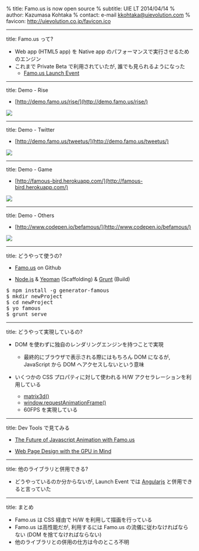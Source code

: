 % title: Famo.us is now open source
% subtitle: UIE LT 2014/04/14
% author: Kazumasa Kohtaka
% contact: <span>e-mail</span> <a href="mailto:kkohtaka@uievolution.com">kkohtaka@uievolution.com</a>
% favicon: http://uievolution.co.jp/favicon.ico

---
title: Famo.us って?

* Web app (HTML5 app) を Native app のパフォーマンスで実行させるためのエンジン
* これまで Private Beta で利用されていたが, 誰でも見られるようになった
	* [Famo.us Launch Event](https://www.youtube.com/watch?v=YmQMVjCVZBo)

---
title: Demo - Rise

* [http://demo.famo.us/rise/](http://demo.famo.us/rise/)

<img src="http://api.qrserver.com/v1/create-qr-code/?color=000000&amp;bgcolor=FFFFFF&amp;data=http%3A%2F%2Fdemo.famo.us%2Frise%2F&amp;qzone=1&amp;margin=0&amp;size=200x200&amp;ecc=L" />

---
title: Demo - Twitter

* [http://demo.famo.us/tweetus/](http://demo.famo.us/tweetus/)

<img src="http://api.qrserver.com/v1/create-qr-code/?color=000000&amp;bgcolor=FFFFFF&amp;data=http%3A%2F%2Fdemo.famo.us%2Ftweetus%2F&amp;qzone=1&amp;margin=0&amp;size=200x200&amp;ecc=L" />

---
title: Demo - Game

* [http://famous-bird.herokuapp.com/](http://famous-bird.herokuapp.com/)

<img src="http://api.qrserver.com/v1/create-qr-code/?color=000000&amp;bgcolor=FFFFFF&amp;data=http%3A%2F%2Ffamous-bird.herokuapp.com%2F&amp;qzone=1&amp;margin=0&amp;size=200x200&amp;ecc=L" />

---
title: Demo - Others

* [http://www.codepen.io/befamous/](http://www.codepen.io/befamous/)

<img src="http://api.qrserver.com/v1/create-qr-code/?color=000000&amp;bgcolor=FFFFFF&amp;data=http%3A%2F%2Fwww.codepen.io%2Fbefamous%2F&amp;qzone=1&amp;margin=0&amp;size=200x200&amp;ecc=L" />

---
title:  どうやって使うの?

* [Famo.us](https://github.com/Famous/famous) on Github

* [Node.js](http://nodejs.org/) & [Yeoman](http://yeoman.io/) (Scaffolding) & [Grunt](http://gruntjs.com/) (Build)

<pre class="prettyprint" data-lang="bash">
$ npm install -g generator-famous
$ mkdir newProject
$ cd newProject
$ yo famous
$ grunt serve
</pre>

---
title:  どうやって実現しているの?

* DOM を使わずに独自のレンダリングエンジンを持つことで実現
	* 最終的にブラウザで表示される際にはもちろん DOM になるが, JavaScript から DOM へアクセスしないという意味

* いくつかの CSS プロパティに対して使われる H/W アクセラレーションを利用している
	* [matrix3d()](https://developer.mozilla.org/en-US/docs/Web/CSS/transform-function)
	* [window.requestAnimationFrame()](https://developer.mozilla.org/en-US/docs/Web/API/window.requestAnimationFrame)
	* 60FPS を実現している

---
title:  Dev Tools で見てみる

* [The Future of Javascript Animation with Famo.us](http://blog.percolatestudio.com/engineering/the-future-of-javascript-animation-with-famous/)

* [Web Page Design with the GPU in Mind](https://developers.google.com/events/io/sessions/325091862)


---
title:  他のライブラリと併用できる?

* どうやっているのか分からないが, Launch Event では [Angularjs](http://angularjs.org/) と併用できると言っていた

---
title:  まとめ

* Famo.us は CSS 経由で H/W を利用して描画を行っている
* Famo.us は高性能だが, 利用するには Famo.us の流儀に従わなければならない (DOM を捨てなければならない)
* 他のライブラリとの併用の仕方は今のところ不明

